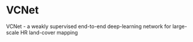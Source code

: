 # VCNet
VCNet - a weakly supervised end-to-end deep-learning network for large-scale HR land-cover mapping

